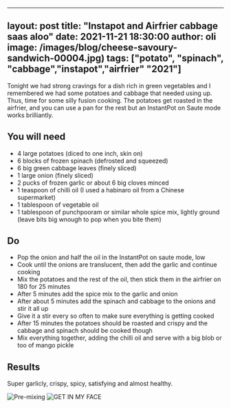 
---
layout: post
title:  "Instapot and Airfrier cabbage saas aloo"
date:   2021-11-21 18:30:00
author: oli
image: /images/blog/cheese-savoury-sandwich-00004.jpg)
tags: ["potato", "spinach", "cabbage","instapot","airfrier" "2021"]
---

Tonight we had strong cravings for a dish rich in green vegetables and I remembered we had some potatoes and cabbage that needed using up.  Thus, time for some silly fusion cooking.  The potatoes get roasted in the airfrier, and you can use a pan for the rest but an InstantPot on Saute mode works brilliantly.


## You will need

* 4 large potatoes (diced to one inch, skin on)
* 6 blocks of frozen spinach (defrosted and squeezed)
* 6 big green cabbage leaves (finely sliced)
* 1 large onion (finely sliced)
* 2 pucks of frozen garlic or about 6 big cloves minced
* 1 teaspoon of chilli oil (I used a habinaro oil from a Chinese supermarket)
* 1 tablespoon of vegetable oil
* 1 tablespoon of punchpooram or similar whole spice mix, lightly ground (leave bits big wnough to pop when you bite them)


## Do

* Pop the onion and half the oil in the InstantPot on saute mode, low
* Cook until the onions are translucent, then add the garlic and continue cooking
* Mix the potatoes and the rest of the oil, then stick them in the airfrier on 180 for 25 minutes
* After 5 minutes add the spice mix to the garlic and onion
* After about 5 minutes add the spinach and cabbage to the onions and stir it all up
* Give it a stir every so often to make sure everything is getting cooked
* After 15 minutes the potatoes should be roasted and crispy and the cabbage and spinach should be cooked though
* Mix everything together, adding the chilli oil and serve with a big blob or too of mango pickle


## Results

Super garlicly, crispy, spicy, satisfying and almost healthy.



![Pre-mixing](/images/blog/saag-aloo-instapot-airfrier-01.jpg)
![GET IN MY FACE](/images/blog/saag-aloo-instapot-airfrier-02.jpg)


